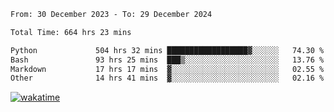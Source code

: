 <!--START_SECTION:waka-->

```txt
From: 30 December 2023 - To: 29 December 2024

Total Time: 664 hrs 23 mins

Python             504 hrs 32 mins ██████████████████▓░░░░░░   74.30 %
Bash               93 hrs 25 mins  ███▒░░░░░░░░░░░░░░░░░░░░░   13.76 %
Markdown           17 hrs 17 mins  ▓░░░░░░░░░░░░░░░░░░░░░░░░   02.55 %
Other              14 hrs 41 mins  ▓░░░░░░░░░░░░░░░░░░░░░░░░   02.16 %
```

<!--END_SECTION:waka-->
[![wakatime](https://wakatime.com/badge/user/5f89a63a-5294-4958-ad30-2b3455e63f2a.svg)](https://wakatime.com/@5f89a63a-5294-4958-ad30-2b3455e63f2a)
